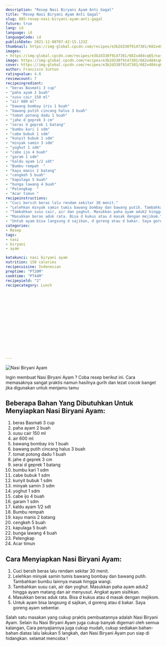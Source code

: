 ```yaml
---
description: "Resep Nasi Biryani Ayam Anti Gagal"
title: "Resep Nasi Biryani Ayam Anti Gagal"
slug: 885-resep-nasi-biryani-ayam-anti-gagal
future: true
lang: id
language: id
languageCode: id
publishDate: 2021-12-08T07:42:15.123Z 
thumbnail: https://img-global.cpcdn.com/recipes/e3b2d338f9147301/682x484cq65/nasi-biryani-ayam-foto-resep-utama.png
images:
- https://img-global.cpcdn.com/recipes/e3b2d338f9147301/682x484cq65/nasi-biryani-ayam-foto-resep-utama.png
image: https://img-global.cpcdn.com/recipes/e3b2d338f9147301/682x484cq65/nasi-biryani-ayam-foto-resep-utama.png
cover: https://img-global.cpcdn.com/recipes/e3b2d338f9147301/682x484cq65/nasi-biryani-ayam-foto-resep-utama.png
author: Francisco Sutton
ratingvalue: 4.8
reviewcount: 7
recipeingredient:
- "beras Basmati 3 cup"
- "paha ayam 2 buah"
- "susu cair 150 ml"
- "air 600 ml"
- "bawang bombay iris 1 buah"
- "bawang putih cincang halus 3 buah"
- "tomat potong dadu 1 buah"
- "jahe d geprek 3 cm"
- "serai d geprek 1 batang"
- "bumbu kari 1 sdm"
- "cabe bubuk 1 sdm"
- "kunyit bubuk 1 sdm"
- "minyak samin 3 sdm"
- "yoghut 1 sdm"
- "cabe ijo 4 buah"
- "garam 1 sdm"
- "kaldu ayam 1/2 sdt"
- "Bumbu rempah  "
- "kayu manis 2 batang"
- "cengkeh 5 buah"
- "kapulaga 5 buah"
- "bunga lawang 4 buah"
- "Pelengkap  "
- "Acar timun "
recipeinstructions:
- "Cuci bersih beras lalu rendam sekitar 30 menit."
- "Lelehkan minyak samin tumis bawang bombay dan bawang putih. Tambahkan bumbu lainnya masak hingga wangi."
- "Tambahkan susu cair, air dan yoghut. Masukkan paha ayam aduk2 hingga ayam matang dan air menyusut. Angkat ayam sisihkan."
- "Masukkan beras aduk rata. Bisa d kukus atau d masak dengan mejikom."
- "Untuk ayam bisa langsung d sajikan, d goreng atau d bakar. Saya goreng ayam sebentar."
categories:
- Resep
tags:
- nasi
- biryani
- ayam

katakunci: nasi biryani ayam 
nutrition: 158 calories
recipecuisine: Indonesian
preptime: "PT20M"
cooktime: "PT44M"
recipeyield: "2"
recipecategory: Lunch


     
    
    
    
    
    
    
    
    
    
    
      
    
---
```



![Nasi Biryani Ayam](https://img-global.cpcdn.com/recipes/e3b2d338f9147301/682x484cq65/nasi-biryani-ayam-foto-resep-utama.png)

Ingin membuat Nasi Biryani Ayam ? Coba resep berikut ini. Cara memasaknya sangat praktis namun hasilnya gurih dan lezat cocok banget jika digunakan untuk menjamu tamu

<!--inarticleads1-->

## Beberapa Bahan Yang Dibutuhkan Untuk Menyiapkan Nasi Biryani Ayam:

1. beras Basmati 3 cup
1. paha ayam 2 buah
1. susu cair 150 ml
1. air 600 ml
1. bawang bombay iris 1 buah
1. bawang putih cincang halus 3 buah
1. tomat potong dadu 1 buah
1. jahe d geprek 3 cm
1. serai d geprek 1 batang
1. bumbu kari 1 sdm
1. cabe bubuk 1 sdm
1. kunyit bubuk 1 sdm
1. minyak samin 3 sdm
1. yoghut 1 sdm
1. cabe ijo 4 buah
1. garam 1 sdm
1. kaldu ayam 1/2 sdt
1. Bumbu rempah  
1. kayu manis 2 batang
1. cengkeh 5 buah
1. kapulaga 5 buah
1. bunga lawang 4 buah
1. Pelengkap  
1. Acar timun 



<!--inarticleads2-->

## Cara Menyiapkan Nasi Biryani Ayam:

1. Cuci bersih beras lalu rendam sekitar 30 menit.
1. Lelehkan minyak samin tumis bawang bombay dan bawang putih. Tambahkan bumbu lainnya masak hingga wangi.
1. Tambahkan susu cair, air dan yoghut. Masukkan paha ayam aduk2 hingga ayam matang dan air menyusut. Angkat ayam sisihkan.
1. Masukkan beras aduk rata. Bisa d kukus atau d masak dengan mejikom.
1. Untuk ayam bisa langsung d sajikan, d goreng atau d bakar. Saya goreng ayam sebentar.




Salah satu masakan yang cukup praktis pembuatannya adalah  Nasi Biryani Ayam. Selain itu  Nasi Biryani Ayam  juga cukup banyak digemari oleh semua kalangan, Cara penyajiannya juga cukup mudah, cukup sediakan bahan-bahan diatas lalu lakukan 5 langkah, dan  Nasi Biryani Ayam  pun siap di hidangkan. selamat mencoba !
